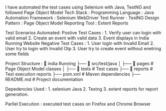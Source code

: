 I have automated the test cases using Selenium with Java, TestNG and followed Page Object Model
Tech Stack : Programming Language : Java 
            Automation Framework : Selenium WebDriver
            Test Runner : TestNG
            Design Pattern : Page Object Model
            Reporting Tool : Extent Reports

Test Scenarios Automated:
Postive Test Cases : 1. Verify user can login with valid email
                     2. Create an event with valid data
                     3. Event displays in India Running Website
Negative Test Cases : 1. User login with Invalid Email
                      2. User try to login with Invalid Otp
                      3. User try to create event without enetring some fields
          
Project Structure : 
📂 india Running
 ├── 📂 src/test/java
 │   ├── 📂 pages        # Page Object Model classes
 │   ├── 📂 tests        # Test cases
 ├── 📂 reports          # Test execution reports
 ├── pom.xml             # Maven dependencies
 ├── README.md           # Project documentation

Depedencies Used : 1. selenium Java
                   2. Testng
                   3. extent reports for report generation.

Parllel Execution : executed test cases on Firefox and Chrome Browser

 

 





